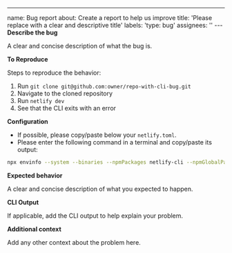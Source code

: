 ---

name: Bug report
about: Create a report to help us improve
title: 'Please replace with a clear and descriptive title'
labels: 'type: bug'
assignees: ''
---**Describe the bug**

A clear and concise description of what the bug is.

**To Reproduce**

Steps to reproduce the behavior:

1. Run `git clone git@github.com:owner/repo-with-cli-bug.git`
2. Navigate to the cloned repository
3. Run `netlify dev`
4. See that the CLI exits with an error

**Configuration**

- If possible, please copy/paste below your `netlify.toml`.
- Please enter the following command in a terminal and copy/paste its output:

```bash
npx envinfo --system --binaries --npmPackages netlify-cli --npmGlobalPackages netlify-cli
```

**Expected behavior**

A clear and concise description of what you expected to happen.

**CLI Output**

If applicable, add the CLI output to help explain your problem.

**Additional context**

Add any other context about the problem here.
